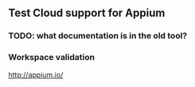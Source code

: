 ## Test Cloud support for Appium

### TODO: what documentation is in the old tool?

### Workspace validation

http://appium.io/